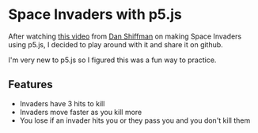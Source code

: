 # Space Invaders with p5.js

After watching [this video](https://www.youtube.com/watch?v=biN3v3ef-Y0&index=5&list=PLRqwX-V7Uu6ZiZxtDDRCi6uhfTH4FilpH) from [Dan Shiffman](https://twitter.com/shiffman) on making Space Invaders using p5.js, I decided to play around with it and share it on github.

I'm very new to p5.js so I figured this was a fun way to practice.

## Features
- Invaders have 3 hits to kill
- Invaders move faster as you kill more
- You lose if an invader hits you or they pass you and you don't kill them
